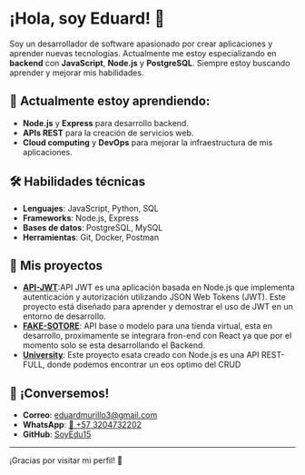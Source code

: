 # ¡Hola, soy Eduard! 👋

Soy un desarrollador de software apasionado por crear aplicaciones y aprender nuevas tecnologías. Actualmente me estoy especializando en **backend** con **JavaScript**, **Node.js** y **PostgreSQL**. Siempre estoy buscando aprender y mejorar mis habilidades.

## 📍 Actualmente estoy aprendiendo:
- **Node.js** y **Express** para desarrollo backend.
- **APIs REST** para la creación de servicios web.
- **Cloud computing** y **DevOps** para mejorar la infraestructura de mis aplicaciones.

## 🛠️ Habilidades técnicas
- **Lenguajes**: JavaScript, Python, SQL
- **Frameworks**: Node.js, Express
- **Bases de datos**: PostgreSQL, MySQL
- **Herramientas**: Git, Docker, Postman
  
## 🌱 Mis proyectos
- **[API-JWT](https://github.com/SoyEdu15/API-JWT)**:API JWT es una aplicación basada en Node.js que implementa autenticación y autorización utilizando JSON Web Tokens (JWT). Este proyecto está diseñado para aprender y demostrar el uso de JWT en un entorno de desarrollo.
- **[FAKE-SOTORE](https://github.com/SoyEdu15/FAKE-SOTORE)**:  API base o modelo para una tienda virtual, esta en desarrollo, proximamente se integrara fron-end con React ya que por el momento solo se esta desarrollando el Backend.
- **[University](https://github.com/eduard123/University)**: Este proyecto esata creado con Node.js es una API REST-FULL, donde podemos encontrar un eos optimo del CRUD 

## 💬 ¡Conversemos!
- **Correo**: [eduardmurillo3@gmail.com](mailto:eduardmurillo3@gmail.com)
- **WhatsApp**: [📲 +57 3204732202](https://wa.me/573204732202)
- **GitHub**: [SoyEdu15](https://github.com/SoyEdu15)
---

¡Gracias por visitar mi perfil! 🚀
